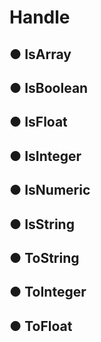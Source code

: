 # Handle

## ● IsArray

## ● IsBoolean

## ● IsFloat

## ● IsInteger

## ● IsNumeric

## ● IsString

## ● ToString

## ● ToInteger

## ● ToFloat

